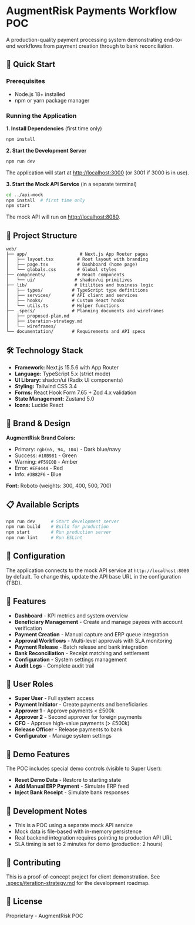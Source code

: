 # AugmentRisk Payments Workflow POC

A production-quality payment processing system demonstrating end-to-end workflows from payment creation through to bank reconciliation.

## 🚀 Quick Start

### Prerequisites

- Node.js 18+ installed
- npm or yarn package manager

### Running the Application

**1. Install Dependencies** (first time only)

```bash
npm install
```

**2. Start the Development Server**

```bash
npm run dev
```

The application will start at [http://localhost:3000](http://localhost:3000) (or 3001 if 3000 is in use).

**3. Start the Mock API Service** (in a separate terminal)

```bash
cd ../api-mock
npm install  # first time only
npm start
```

The mock API will run on [http://localhost:8080](http://localhost:8080).

## 📁 Project Structure

```
web/
├── app/                    # Next.js App Router pages
│   ├── layout.tsx         # Root layout with branding
│   ├── page.tsx           # Dashboard (home page)
│   └── globals.css        # Global styles
├── components/            # React components
│   └── ui/               # shadcn/ui primitives
├── lib/                  # Utilities and business logic
│   ├── types/           # TypeScript type definitions
│   ├── services/        # API client and services
│   ├── hooks/           # Custom React hooks
│   └── utils.ts         # Helper functions
├── .specs/              # Planning documents and wireframes
│   ├── proposed-plan.md
│   ├── iteration-strategy.md
│   └── wireframes/
└── documentation/       # Requirements and API specs
```

## 🛠️ Technology Stack

- **Framework:** Next.js 15.5.6 with App Router
- **Language:** TypeScript 5.x (strict mode)
- **UI Library:** shadcn/ui (Radix UI components)
- **Styling:** Tailwind CSS 3.4
- **Forms:** React Hook Form 7.65 + Zod 4.x validation
- **State Management:** Zustand 5.0
- **Icons:** Lucide React

## 🎨 Brand & Design

**AugmentRisk Brand Colors:**
- Primary: `rgb(65, 94, 104)` - Dark blue/navy
- Success: `#10B981` - Green
- Warning: `#F59E0B` - Amber
- Error: `#EF4444` - Red
- Info: `#3B82F6` - Blue

**Font:** Roboto (weights: 300, 400, 500, 700)

## 📋 Available Scripts

```bash
npm run dev      # Start development server
npm run build    # Build for production
npm start        # Run production server
npm run lint     # Run ESLint
```

## 🔧 Configuration

The application connects to the mock API service at `http://localhost:8080` by default. To change this, update the API base URL in the configuration (TBD).

## 📖 Features

- **Dashboard** - KPI metrics and system overview
- **Beneficiary Management** - Create and manage payees with account verification
- **Payment Creation** - Manual capture and ERP queue integration
- **Approval Workflows** - Multi-level approvals with SLA monitoring
- **Payment Release** - Batch release and bank integration
- **Bank Reconciliation** - Receipt matching and settlement
- **Configuration** - System settings management
- **Audit Logs** - Complete audit trail

## 👥 User Roles

- **Super User** - Full system access
- **Payment Initiator** - Create payments and beneficiaries
- **Approver 1** - Approve payments < £500k
- **Approver 2** - Second approver for foreign payments
- **CFO** - Approve high-value payments (> £500k)
- **Release Officer** - Release payments to bank
- **Configurator** - Manage system settings

## 🧪 Demo Features

The POC includes special demo controls (visible to Super User):
- **Reset Demo Data** - Restore to starting state
- **Add Manual ERP Payment** - Simulate ERP feed
- **Inject Bank Receipt** - Simulate bank responses

## 📝 Development Notes

- This is a POC using a separate mock API service
- Mock data is file-based with in-memory persistence
- Real backend integration requires pointing to production API URL
- SLA timing is set to 2 minutes for demo (production: 2 hours)

## 🤝 Contributing

This is a proof-of-concept project for client demonstration. See [.specs/iteration-strategy.md](.specs/iteration-strategy.md) for the development roadmap.

## 📄 License

Proprietary - AugmentRisk POC
